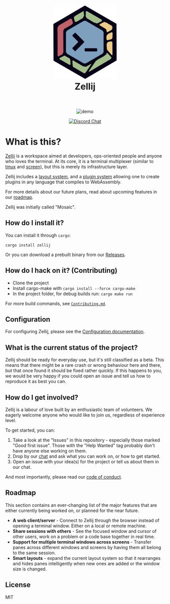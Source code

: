 <h1 align="center">
  <br>
  <img src="https://raw.githubusercontent.com/zellij-org/zellij/main/assets/logo.png" alt="logo" width="200">
  <br>
  Zellij
  <br>
  <br>
</h1>

<p align="center">
  <img src="https://raw.githubusercontent.com/zellij-org/zellij/main/assets/demo.gif" alt="demo">
</p>

<p align="center">
  <a href="https://discord.gg/CrUAFH3"><img alt="Discord Chat" src="https://img.shields.io/discord/771367133715628073"></a>
</p>


# What is this?

[Zellij](https://en.wikipedia.org/wiki/Zellij) is a workspace aimed at developers, ops-oriented people and anyone who loves the terminal.
At its core, it is a terminal multiplexer (similar to [tmux](https://github.com/tmux/tmux) and [screen](https://www.gnu.org/software/screen/)), but this is merely its infrastructure layer.

Zellij includes a [layout system](https://zellij.dev/documentation/layouts.html), and a [plugin system](https://zellij.dev/documentation/plugins.html) allowing one to create plugins in any language that compiles to WebAssembly.

For more details about our future plans, read about upcoming features in our [roadmap](#roadmap).

Zellij was initially called "Mosaic".

## How do I install it?
You can install it through `cargo`:

```
cargo install zellij
```

Or you can download a prebuilt binary from our [Releases](https://github.com/zellij-org/zellij/releases).

## How do I hack on it? (Contributing)
* Clone the project
* Install cargo-make with `cargo install --force cargo-make`
* In the project folder, for debug builds run: `cargo make run`

For more build commands, see [`Contributing.md`](CONTRIBUTING.md).

## Configuration
For configuring Zellij, please see the [Configuration documentation](https://zellij.dev/documentation/configuration.html).

## What is the current status of the project?

Zellij should be ready for everyday use, but it's still classified as a beta. This means that there might be a rare crash or wrong behaviour here and there, but that once found it should be fixed rather quickly. If this happens to you, we would be very happy if you could open an issue and tell us how to reproduce it as best you can.

## How do I get involved?

Zellij is a labour of love built by an enthusiastic team of volunteers. We eagerly welcome anyone who would like to join us, regardless of experience level.

To get started, you can:
1. Take a look at the "Issues" in this repository - especially those marked "Good first issue". Those with the "Help Wanted" tag probably don't have anyone else working on them.
2. Drop by our [chat](https://discord.gg/CrUAFH3) and ask what you can work on, or how to get started.
3. Open an issue with your idea(s) for the project or tell us about them in our chat.

And most importantly, please read our [code of conduct](CODE_OF_CONDUCT.md).

## Roadmap
This section contains an ever-changing list of the major features that are either currently being worked on, or planned for the near future.
  * **A web client/server** - Connect to Zellij through the browser instead of opening a terminal window. Either on a local or remote machine.
  * **Share sessions with others** - See the focused window and cursor of other users, work on a problem or a code base together in real time.
  * **Support for multiple terminal windows across screens** - Transfer panes across different windows and screens by having them all belong to the same session.
  * **Smart layouts** - expand the current layout system so that it rearranges and hides panes intelligently when new ones are added or the window size is changed.

## License

MIT
